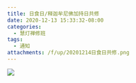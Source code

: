 ```yaml
---
title: 日食日/释迦牟尼佛加持日共修
date: 2020-12-13 15:33:32-08:00
categories:
  - 慧灯禅修班
tags:
  - 通知
attachments: /f/up/20201214日食日共修.png
---
```

![](/f/up/20201214日食日共修.png)